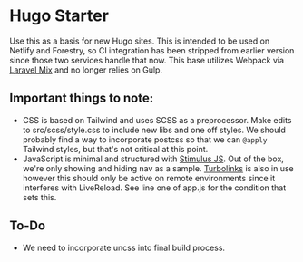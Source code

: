 # Hugo Starter

Use this as a basis for new Hugo sites. This is intended to be used on Netlify and Forestry, so CI integration has been stripped from earlier version since those two services handle that now. This base utilizes Webpack via [Laravel Mix](https://github.com/JeffreyWay/laravel-mix) and no longer relies on Gulp. 

## Important things to note:

* CSS is based on Tailwind and uses SCSS as a preprocessor. Make edits to src/scss/style.css to include new libs and one off styles. We should probably find a way to incorporate postcss so that we can `@apply` Tailwind styles, but that's not critical at this point. 
* JavaScript is minimal and structured with [Stimulus JS](https://github.com/stimulusjs/stimulus). Out of the box, we're only showing and hiding nav as a sample. [Turbolinks](https://github.com/turbolinks/turbolinks) is also in use however this should only be active on remote environments since it interferes with LiveReload. See line one of app.js for the condition that sets this. 

## To-Do
* We need to incorporate uncss into final build process.
